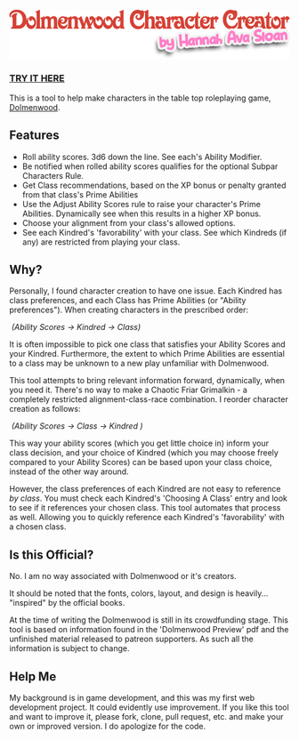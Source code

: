

![Logo](Logo.png)

### [TRY IT HERE](https://hannah-sloan.github.io/DolmenwoodCharacterCreator/)

This is a tool to help make characters in the table top roleplaying game, [Dolmenwood](https://necroticgnome.com/collections/dolmenwood). 

## Features

- Roll ability scores. 3d6 down the line. See each's Ability Modifier.
- Be notified when rolled ability scores qualifies for the optional Subpar Characters Rule.
- Get Class recommendations, based on the XP bonus or penalty granted from that class's Prime Abilities
- Use the Adjust Ability Scores rule to raise your character's Prime Abilities. Dynamically see when this results in a higher XP bonus.
- Choose your alignment from your class's allowed options.
- See each Kindred's 'favorability' with your class. See which Kindreds (if any) are restricted from playing your class.

## Why?

Personally, I found character creation to have one issue. Each Kindred has class preferences, and each Class has Prime Abilities (or "Ability preferences"). When creating characters in the prescribed order:

​	*(Ability Scores -> Kindred -> Class)*

It is often impossible to pick one class that satisfies your Ability Scores and your Kindred. Furthermore, the extent to which Prime Abilities are essential to a class may be unknown to a new play unfamiliar with Dolmenwood. 

This tool attempts to bring relevant information forward, dynamically, when you need it. There's no way to make a Chaotic Friar Grimalkin - a completely restricted alignment-class-race combination. I reorder character creation as follows:

​	*(Ability Scores -> Class -> Kindred )*

This way your ability scores (which you get little choice in) inform your class decision, and your choice of Kindred (which you may choose freely compared to your Ability Scores) can be based upon your class choice, instead of the other way around.

However, the class preferences of each Kindred are not easy to reference *by class*. You must check each Kindred's 'Choosing A Class' entry and look to see if it references your chosen class. This tool automates that process as well. Allowing you to quickly reference each Kindred's 'favorability' with a chosen class.

## Is this Official?

No. I am no way associated with Dolmenwood or it's creators. 

It should be noted that the fonts, colors, layout, and design is heavily... "inspired" by the official books. 

At the time of writing the Dolmenwood is still in its crowdfunding stage. This tool is based on information found in the 'Dolmenwood Preview' pdf and the  unfinished material released to patreon supporters. As such all the information is subject to change. 

## Help Me

My background is in game development, and this was my first web development project. It could evidently use improvement. If you like this tool and want to improve it, please fork, clone, pull request, etc. and make your own or improved version. I do apologize for the code.
